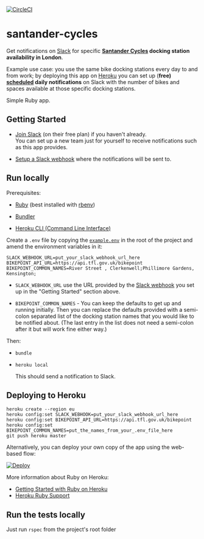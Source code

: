 [![CircleCI](https://circleci.com/gh/johnboyes/santander-cycles.svg?style=shield)](https://circleci.com/gh/johnboyes/santander-cycles)

# santander-cycles

Get notifications on [Slack](https://slack.com/is) for specific **[Santander Cycles](https://tfl.gov.uk/modes/cycling/santander-cycles) docking station availability in London**.

Example use case: you use the same bike docking stations every day to and from work; by deploying this app on [Heroku](https://heroku.com) you can set up (**free) [scheduled](https://elements.heroku.com/addons/scheduler) daily notifications** on Slack with the number of bikes and spaces available at those specific docking stations.

Simple Ruby app.

## Getting Started

- [Join Slack](https://slack.com/) (on their free plan) if you haven't already.  
You can set up a new team just for yourself to receive notifications such as this app provides.

- [Setup a Slack webhook](https://api.slack.com/incoming-webhooks) where the notifications will be sent to.

## Run locally

Prerequisites:

 * [Ruby](https://www.ruby-lang.org/en) (best installed with [rbenv](https://github.com/sstephenson/rbenv))

 * [Bundler](http://bundler.io)

 * [Heroku CLI (Command Line Interface)](https://devcenter.heroku.com/articles/heroku-command-line)

Create a `.env` file by copying the [`example.env`](example.env) in the root of the project and amend the environment variables in it:

```
SLACK_WEBHOOK_URL=put_your_slack_webhook_url_here
BIKEPOINT_API_URL=https://api.tfl.gov.uk/bikepoint
BIKEPOINT_COMMON_NAMES=River Street , Clerkenwell;Phillimore Gardens, Kensington;

```
* `SLACK_WEBHOOK_URL` use the URL provided by the [Slack webhook](https://api.slack.com/incoming-webhooks) you set up in the "Getting Started" section above.

* `BIKEPOINT_COMMON_NAMES` - You can keep the defaults to get up and running initially.  Then you can replace the defaults provided with a semi-colon separated list of the docking station names that you would like to be notified about. (The last entry in the list does not need a semi-colon after it but will work fine either way.)


Then:
* `bundle`

* `heroku local`

  This should send a notification to Slack.

## Deploying to Heroku

```
heroku create --region eu
heroku config:set SLACK_WEBHOOK=put_your_slack_webhook_url_here
heroku config:set BIKEPOINT_API_URL=https://api.tfl.gov.uk/bikepoint
heroku config:set BIKEPOINT_COMMON_NAMES=put_the_names_from_your_.env_file_here
git push heroku master
```

Alternatively, you can deploy your own copy of the app using the web-based flow:

[![Deploy](https://www.herokucdn.com/deploy/button.png)](https://heroku.com/deploy)

More information about Ruby on Heroku:

- [Getting Started with Ruby on Heroku](https://devcenter.heroku.com/articles/getting-started-with-ruby)
- [Heroku Ruby Support](https://devcenter.heroku.com/articles/ruby-support)

## Run the tests locally

  Just run `rspec` from the project's root folder
